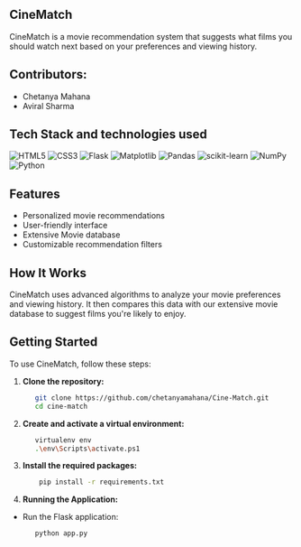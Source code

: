 ## CineMatch

CineMatch is a movie recommendation system that suggests what films you should watch next based on your preferences and viewing history.

## Contributors:
* Chetanya Mahana
* Aviral Sharma

## Tech Stack and technologies used

![HTML5](https://img.shields.io/badge/HTML5-E34F26?style=for-the-badge&logo=html5&logoColor=white) 
![CSS3](https://img.shields.io/badge/CSS3-1572B6?style=for-the-badge&logo=css3&logoColor=white)
![Flask](https://img.shields.io/badge/flask-%23000.svg?style=for-the-badge&logo=flask&logoColor=white)
![Matplotlib](https://img.shields.io/badge/Matplotlib-%23ffffff.svg?style=for-the-badge&logo=Matplotlib&logoColor=black)
![Pandas](https://img.shields.io/badge/pandas-%23150458.svg?style=for-the-badge&logo=pandas&logoColor=white)
![scikit-learn](https://img.shields.io/badge/scikit--learn-%23F7931E.svg?style=for-the-badge&logo=scikit-learn&logoColor=white)
![NumPy](https://img.shields.io/badge/numpy-%23013243.svg?style=for-the-badge&logo=numpy&logoColor=white)
![Python](https://img.shields.io/badge/python-3670A0?style=for-the-badge&logo=python&logoColor=ffdd54)

## Features

- Personalized movie recommendations
- User-friendly interface
- Extensive Movie database
- Customizable recommendation filters

## How It Works

CineMatch uses advanced algorithms to analyze your movie preferences and viewing history. It then compares this data with our extensive movie database to suggest films you're likely to enjoy.

## Getting Started

To use CineMatch, follow these steps:

1. **Clone the repository:**
   ```sh
      git clone https://github.com/chetanyamahana/Cine-Match.git
      cd cine-match
   ```
2. **Create and activate a virtual environment:**
   ```sh
      virtualenv env
      .\env\Scripts\activate.ps1  
   ```
3. **Install the required packages:**
    ```sh
        pip install -r requirements.txt
    ```

4. **Running the Application:**
- Run the Flask application:
  ```sh
     python app.py
  ```
   




